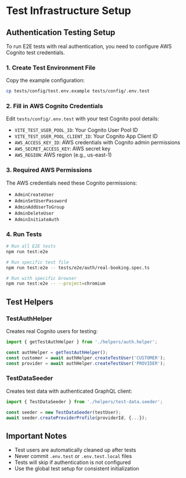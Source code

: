 # Test Infrastructure Setup

## Authentication Testing Setup

To run E2E tests with real authentication, you need to configure AWS Cognito test credentials.

### 1. Create Test Environment File

Copy the example configuration:
```bash
cp tests/config/test.env.example tests/config/.env.test
```

### 2. Fill in AWS Cognito Credentials

Edit `tests/config/.env.test` with your test Cognito pool details:

- `VITE_TEST_USER_POOL_ID`: Your Cognito User Pool ID
- `VITE_TEST_USER_POOL_CLIENT_ID`: Your Cognito App Client ID  
- `AWS_ACCESS_KEY_ID`: AWS credentials with Cognito admin permissions
- `AWS_SECRET_ACCESS_KEY`: AWS secret key
- `AWS_REGION`: AWS region (e.g., us-east-1)

### 3. Required AWS Permissions

The AWS credentials need these Cognito permissions:
- `AdminCreateUser`
- `AdminSetUserPassword`
- `AdminAddUserToGroup`
- `AdminDeleteUser`
- `AdminInitiateAuth`

### 4. Run Tests

```bash
# Run all E2E tests
npm run test:e2e

# Run specific test file
npm run test:e2e -- tests/e2e/auth/real-booking.spec.ts

# Run with specific browser
npm run test:e2e -- --project=chromium
```

## Test Helpers

### TestAuthHelper

Creates real Cognito users for testing:

```typescript
import { getTestAuthHelper } from './helpers/auth.helper';

const authHelper = getTestAuthHelper();
const customer = await authHelper.createTestUser('CUSTOMER');
const provider = await authHelper.createTestUser('PROVIDER');
```

### TestDataSeeder

Creates test data with authenticated GraphQL client:

```typescript
import { TestDataSeeder } from './helpers/test-data.seeder';

const seeder = new TestDataSeeder(testUser);
await seeder.createProviderProfile(providerId, {...});
```

## Important Notes

- Test users are automatically cleaned up after tests
- Never commit `.env.test` or `.env.test.local` files
- Tests will skip if authentication is not configured
- Use the global test setup for consistent initialization